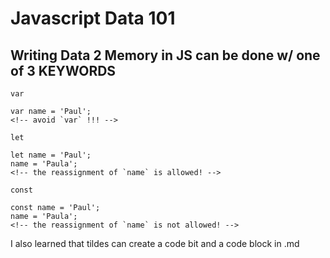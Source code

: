 # Javascript Data 101

## Writing Data 2 Memory in JS can be done w/ one of 3 KEYWORDS



<!-- avoid `var` !!! -->
`var`
```
var name = 'Paul';
<!-- avoid `var` !!! -->
```




<!-- this variable can be reassigned -->
`let`
```
let name = 'Paul';
name = 'Paula'; 
<!-- the reassignment of `name` is allowed! -->
```




<!-- contstant -->
<!-- this variable cannot be reassigned -->
`const` 
```
const name = 'Paul';
name = 'Paula'; 
<!-- the reassignment of `name` is not allowed! -->
```



I also learned that tildes can create a code bit and a code block in .md